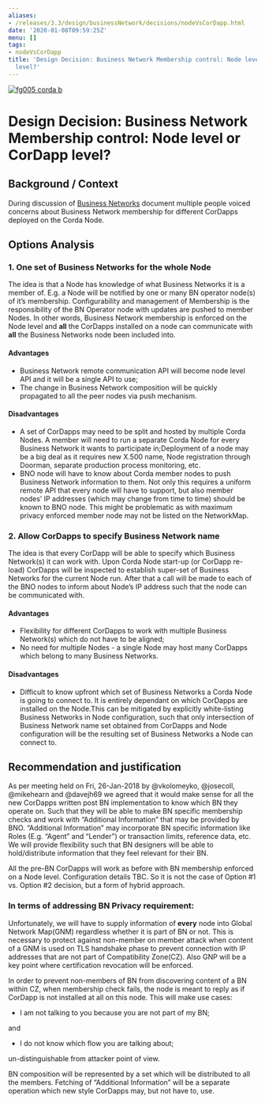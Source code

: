 ```yaml
---
aliases:
- /releases/3.3/design/businessNetwork/decisions/nodeVsCorDapp.html
date: '2020-01-08T09:59:25Z'
menu: []
tags:
- nodeVsCorDapp
title: 'Design Decision: Business Network Membership control: Node level or CorDapp
  level?'
---
```


[![fg005 corda b](https://www.corda.net/wp-content/uploads/2016/11/fg005_corda_b.png "fg005 corda b")](https://www.corda.net/wp-content/uploads/2016/11/fg005_corda_b.png)


# Design Decision: Business Network Membership control: Node level or CorDapp level?


## Background / Context

During discussion of [Business Networks](../design.md) document multiple people voiced concerns
about Business Network membership for different CorDapps deployed on the Corda Node.


## Options Analysis


### 1. One set of Business Networks for the whole Node

The idea is that a Node has knowledge of what Business Networks it is a member of. E.g. a Node will be notified by one or
many BN operator node(s) of it’s membership. Configurability and management of Membership is the responsibility of the
BN Operator node with updates are pushed to member Nodes.
In other words, Business Network membership is enforced on the Node level
and **all** the CorDapps installed on a node can communicate with **all** the Business Networks node been included into.


#### Advantages


* Business Network remote communication API will become node level API and it will be a single API to use;
* The change in Business Network composition will be quickly propagated to all the peer nodes via push mechanism.


#### Disadvantages


* A set of CorDapps may need to be split and hosted by multiple Corda Nodes. A member will need to run a separate
Corda Node for every Business Network it wants to participate in;Deployment of a node may be a big deal as it requires new X.500 name, Node registration through
Doorman, separate production process monitoring, etc.
* BNO node will have to know about Corda member nodes to push Business Network information to them. Not only this
requires a uniform remote API that every node will have to support, but also member nodes’ IP addresses
(which may change from time to time) should be known to BNO node. This might be problematic as with maximum privacy
enforced member node may not be listed on the NetworkMap.


### 2. Allow CorDapps to specify Business Network name

The idea is that every CorDapp will be able to specify which Business Network(s) it can work with.
Upon Corda Node start-up (or CorDapp re-load) CorDapps will be inspected to establish super-set of Business Networks
for the current Node run.
After that a call will be made to each of the BNO nodes to inform about Node’s IP address such that the node can be
communicated with.


#### Advantages


* Flexibility for different CorDapps to work with multiple Business Network(s) which do not have to be aligned;
* No need for multiple Nodes - a single Node may host many CorDapps which belong to many Business Networks.


#### Disadvantages


* Difficult to know upfront which set of Business Networks a Corda Node is going to connect to.
It is entirely dependant on which CorDapps are installed on the Node.This can be mitigated by explicitly white-listing Business Networks in Node configuration, such that only intersection
of Business Network name set obtained from CorDapps and Node configuration will be the resulting set of Business Networks
a Node can connect to.


## Recommendation and justification

As per meeting held on Fri, 26-Jan-2018 by @vkolomeyko, @josecoll, @mikehearn and @davejh69
we agreed that it would make sense for all the new CorDapps written post BN implementation
to know which BN they operate on.
Such that they will be able to make BN specific membership checks and work with “Additional Information” that may be provided by BNO.
“Additional Information” may incorporate BN specific information like Roles (E.g. “Agent” and “Lender”)
or transaction limits, reference data, etc.
We will provide flexibility such that BN designers will be able to hold/distribute information that they feel relevant for their BN.

All the pre-BN CorDapps will work as before with BN membership enforced on a Node level. Configuration details TBC.
So it is not the case of Option #1 vs. Option #2 decision, but a form of hybrid approach.


### In terms of addressing BN Privacy requirement:

Unfortunately, we will have to supply information of **every** node into Global Network Map(GNM) regardless whether it is part of BN or not.
This is necessary to protect against non-member on member attack when content of a GNM is used on TLS handshake phase to prevent
connection with IP addresses that are not part of Compatibility Zone(CZ).
Also GNP will be a key point where certification revocation will be enforced.

In order to prevent non-members of BN from discovering content of a BN within CZ, when membership check fails, the node is meant to reply as if CorDapp is not installed at all on this node.
This will make use cases:


* I am not talking to you because you are not part of my BN;

and


* I do not know which flow you are talking about;

un-distinguishable from attacker point of view.

BN composition will be represented by a set which will be distributed to all the members.
Fetching of “Additional Information” will be a separate operation which new style CorDapps may, but not have to, use.

